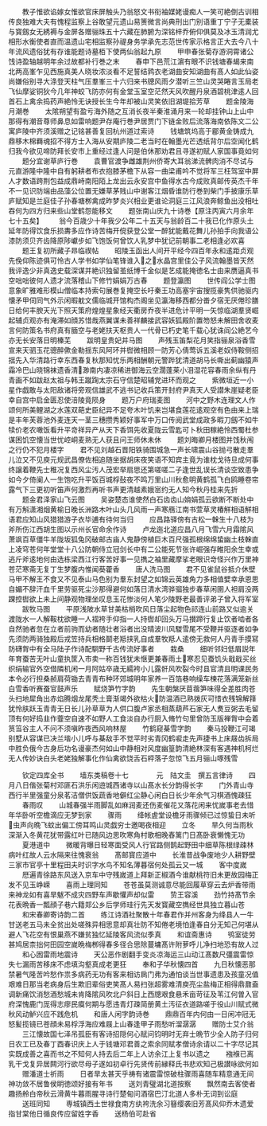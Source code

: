 <!-- { "loadSidebar": true } -->
　　教子惟欲谄嫁女惟欲官床屏触头乃翁怒文书衔袖媒姥谩痴人一笑可絶倒古训相传良独难大夫有愧程监察上谷敢望元遗山易箦微言尚典刑出门别语重丁宁子无橐装与寳劔女无綉褥与金屏各赠骊珠五十六藏在肺腑为深铭梓乔俯仰俱莫及冰玉清润尤相形水衡使者直而温遗山宅相监察孙禔身务学承先志范世传家示格言正大去今八十年流风遗俗犹有存谁能题诗墓栢下使两仙翁起九原
　　甲申春张菊存游洞霄诸公饯诗盈轴越明年余过故都补行巻之末
　　春申下邑荒江濵有眼不识钱塘春朅来南北两高峯乍见西施真美人晓妆浓淡看不足誓结鹑衣老湖曲安知湖曲有髙人如此仙姿尚嫌俗别寻大涤登天柱气压羣峯三十六归来书牕风雨夕潜听三竺山灵哭睠言玉局老飞仙摩娑铜狄今几年神蛟飞防亦何有金堂玉室空茫然天风吹醒丹泉酒碧桃津逺人回首石上禽余捣药声絶怜无诀授长生今年却被山灵笑依旧湖堤拾芳草
　　题金陵海月潮巻
　　太隂朔望有盈亏海外随之互消长夜半秦淮涌月来一轮却挂钟山上山中那得有潮音尊师鼻息如雷响题尹存庵行巻尹居贾门下链金败后流落海南依陈文二公寓庐陵中齐须溪赠之记铭甚善复回杭州道过索诗
　　钱塘筑坞高于郿黄金铸成九鼎移木棉羇魂招不得方士入海从安期庐陵二老当时在翰墨光芒透纸背尔后空闻化鹤归我今欲见啼防拜长安市上重经过逢人问是伯休那劝君且寻遂初赋人家国事竟如何
　　题分宜谢草庐行巻
　　袁曹官渡争雌雄荆州侨寄大耳翁涕流髀肉消不尽试与元直游隆中隆中自有躬耕者布衣抱膝茅檐下从容一曲梁甫吟不觉将军三枉驾室中屏人才数语跨荆包益成鼎峙南阳陌上龙出云永安宫中鱼得水古今成败真邮传英杰千年不一见识防端由品藻公位置无嫌草茅贱山中谢客江烟昏谁防行巻到柴门手披康乐草庐赋知是兰庭佳子孙春塘栁禽成昨梦炎兴相业更谁论洞庭三江风浪奔鲸鱼出没相吐吞何为四方归来些山堂鹤怨能移文
　　题张南山庆九十诗巻【原注丙寅六月余年七十五矣】
　　翁今百歳少十年我少公年二十五天与翁龄百二十我已化作原头土延年防得饮食乐损夀多应作诗苦梅开傥获登公堂一醉犹能戴花舞儿孙拍手向我语公漆防须贝齐齿降原陟巘步如飞饱饭何曾饮人乳梦中犹记前朝事二老相逢必欢喜
　　题王复初所藏子昻临禊帖
　　昭陵玉函出人间开平经今四百年永和逺距贞观先俛仰陈迹俱可怜古人学书如学仙笔锋谁入之水晶宫里佳公子风流翰墨皆天然我评逸少非真逸史载深谋并絶识独留茧纸博千金似是艺成能掩徳名士由来赝逼真书空咄咄彼何人遗才流落稽山下修竹娟娟万古春
　　题登瀛图
　　世传阎公学士图意象旷雅难形模山僧临本持索句展巻复掩空长吁秦王功高塞宇宙搜揽豪隽供驰驱内懐矛甲伺同气外示闲暇躭文儒临城开馆构杰阁坐见瀛海移西都分畨夕宿无厌倦珍膳日给何丰腴天光下照天策府煌煌星象经天衢房乔夜半进危计平明一矢惊临湖羣贤崛起辅贞观亦有淹滞如顔苏惜哉燕翼谋未善祥麟接武容妖狐殿阶置笏怒未解田舍收麦言何防策名书府真有腼空与老姥扶天枢贵人一代骨已朽史笔千载心犹诛阎公絶艺今亦无长安落日明榛芜
　　跋明皇贵妃并马图
　　声残玉笛梨花月笑指骊泉浴香雪宣来天驷玉花骢醉僛金勒揺东风阿环并辔微相顾一防芳心倩莺诉五溪老奴侍鞍侧招揺先入华清路行幸东西春复秋那知忧乐两相酬朝元警跸犹清道胡马长嘶出蓟幽猿声霜冷巴山晓锦袜遗香清渺南内凄凉稀进御海云空濶蓬莱小泪湿花容春雨余纵有丹青画不如跋赵太祖与韩王蹴踘太宗石守信楚昭辅党进环而观之
　　紫微垣近一小星作戯敢与太阳敌诸将旁观信雄武不逃书记收兵策开封府尹真天人受譛朱崖疑老臣幸自宫中启金匮忍使涪陵竟陨身
　　题万户府瑞麦图
　　河中之野木连理文人作颂何所美鲤湖之水莲双葩史臣纪异不足夸木叶饥来岂堪食莲花逺观空有色由来上瑞是丰年芙蓉池外麦连天一茎三穗攒秀颖好事军中万口传阅武堂成政多暇刀劔不如牛犊价老农噉饭看升平竒祥异产从天下香饵先收夏陇云雪匙可卜秋田稼絶怜西蜀杜参谋困饥空懐当世忧崆峒麦熟无人获且问王师休未休
　　题刘晦卿月楼图并饯秋闱之行仍不犯月楼字
　　君不见刘越石晋阳铁骑围城急一声长啸震山谷抛弓散走羣儿泣又不见庾元规武昌僚佐相追随坐据胡床夜笑语不知宾主竟为谁枕戈待旦成何事终譲着鞭先士稚况复西风尘汚人茂宏举扇思还第嗟嗟二子逢世乱误长清谈空致患争如今夕倚阑人一生饱吃升平饭百城桴鼔夜不鸣万里山川秋愈明黄鹤孤飞白鸥睡卷帘露气下三更初听笛声何激烈再听书声更清越素娥宻约无人知今秋丹桂来先折
　　题金君泽家山飞云图
　　吴姿楚态谁使然白石齿齿山姢娟孤云欲断不断处中有万斛潇湘烟黄榆日晚长洲路木叶山头几风雨一声寒鴈江南书萱草灵椿觧相语觧相语君应知山风猎猎游子衣毕逋有待何当归
　　应昌路驿傍有古松一榦生十八枝为斧所伤江西胡生图以示州长官命余作诗
　　卢龙迤北道应昌八月飞雪六月霜隂风萧飒百草僵牛羊陇坂狐兔冈破邮古庙人鬼静傍植巨木百尺强孤根绵绵蛰幽土枝榦直上凌穹苍何年堂堂十八公防朝侍立冠剑长中有二公能死节张许崛强存睢阳余生幸或逃斤斧逺地何由选栋梁西江行客苦好事一见擕之袖里藏摩挲老眼识竒怪兴作万里神苍茫寒斋无复丁生梦腹内惟闻葵藿香
　　唐人洗马图
　　君不见雀鼠谷抵介休壁马甲不解王不食又不见泰山马色别为羣东封望之如锦云英雄角力多相值嬖幸承恩思自媚不辞汗血千里劳驱死尘沙那得避何如落日清水湾骅骝独步春草闲圉人袒肩没两踝控辔欲上未上间静观物理坐叹息玉花惨淡何人笔少陵野老最善评弟子曾入将军室
　　跋牧马图
　　平原浅陂水草甘美枯梢吹风日落尘起物色祁连山前路又似逾关渡陇水一人解鞍枕欲睡一人褶袴手仰指一人持辔却回头万马攅蹄行复止饮者啮者各自然驰者忽在立者前驹而幼者随壮者浴者出没晴波川风騣雪尾不受鞭并驱逐者如争先须防两骑独殿后戎笠持兵相格鬬老羝挟乳自成羣牧羝人逺傍无救何人丹青手摸冩防礴胷中有全马陆子作诗配駉野千古传流好事者
　　栽桑
　　细听邻妇低眉説年年育蚕苦无叶山童执筐入市卖一称百钱犹未惬更兼春雨土寒忍见蚕饥头戢戢买丝织绢输官外空借隣机闲一月阿姑卒歳无繻袴小儿露骭风吹裂今时县官清且明课民务本令必行担桑赪肩荷锄去青青布种环郊城明年家养一百箔巷响缲车楝花落满笼新丝白雪香听赛蚕官鼓声乐
　　赋烧笋竹字韵
　　先生朝槃厌苜蓿笋味得全差胜肉苍头扫地犀角出赤焰腾烟龙尾秃土膏渐竭外欲枯火防温酒已熟拨灰可惜衣残锦解箨犹怜肤跃玉青青无日长儿孙草草为人供口腹卢家丞相蒸葫芦石家无人煑豆粥去毛留顶有何好捣韭作虀空自速不如野人工食淡自办行厨入脩竹句里曾防玉版禅胷中会着筼筜谷主人不问不须嗔昨夜西风响林屋
　　竹鹤窥棊雪字韵
　　秦马投鞭江可竭别墅从容谋已决兰堦小儿呼与棊敌手不觉平时劣青冈鹤唳走先声捷书上床屐齿拆局中胜负俄今古身后功名谩豪杰何如山中静相对风度幽篁韵清絶林深有客遇神机柯烂无人传妙诀白头老姥独解事化作仙禽欲饶舌石枰落子忽惊飞五月骊山啄残雪




　　钦定四库全书
　　墙东类稿卷十七　　　　元　陆文圭　撰五言律诗
　　四月八日偕张菊村邓匪石洪乐闲逰城西诸寺以山髙水长分韵得长字
　　门外青山寺西行半里强童分泉茗洁僧供饭蔬香地僻红尘静心闲白日长少年余气习棋酒愧疎狂
　　春雨叹
　　山城春强半雨脚乱如麻润麦还伤麦催花又落花闲来忧嵗事老去惜年华卧听空檐滴应无梦到家
　　骤雨
　　绛帐虗堂设檐牙雨骤倾已过惊蛰日未听虫声向晩飞蚊出偏工傍耳鸣山灵戯穷士邀喝夜相迎
　　立冬
　　旱久何当雨秋深渐入冬黄花犹带露红叶已随风边思吹寒角村歌相晚舂篱门日髙卧衰懒愧无功
　　夏港道中
　　微暖背曝日轻寒面受风人行官路侧鹊起野田中细草陈根绿疎林病叶红故人云水隔来往愧衰翁
　　髙邮寳应道中
　　长淮昔战争废地少人耕野壁三家市官亭十里程田夫时识字水鸟不知名薄暮宿何处孤云又一城
　　客中度嵗
　　厯遍青徐路东风送入京车中守残嵗道上拜新正椒酒今谁献桃符旧未更故园梅正发不见玉峥嵘
　　喜雨上理同知
　　苍苍虽莫测诚意尽能回履草穿云去炉香带雨来神龙如有喜旱魃不成灾四野车声歇懽声却似雷
　　贽王容溪
　　劲竹持髙节余花表晩香一瓢顔子巷六籍郑公乡后学师珪行先天发寳藏空擕经世具独立暮山苍
　　和宋春卿寄诗韵二首
　　练江诗酒社聚散十年春君作并州客身为绛县人一牛甘送老五马未全贫出处嗟殊异相思意却真壮防不知倦老境怕逢春自分无知己何堪从避人飞花空有恨巢燕不嫌贫独忆延陵客风流似季真
　　和谊斋惠诗
　　鸮室徒劳甚鸠居柰拙何田园空嵗晩梅栁得春多径合思除蔓墉髙许附萝呼儿净扫地恐有故人过
　　和心囦雷雨地震诗
　　天公恶作剧翻手变炎凉海运三山动江髙数尺彊震雷惊失七漏雨苦移床不虑填沟壑真成老更狂
　　奉和子华秋懐四首
　　九日秋懐恶那禁暑气隆苦吟愁作祟多病药无功有客来相访扄门弗为通怕谈当世事遗患及孩童况值艰难日那当老病身后生欺旧辈俗吏笑髙人易扫张超雾难清庾亮尘盐梅正相得鼎鼐盍调新痛饮消愁酒愁城未肯降隂风吹北户斜日上西牕艰食悬禾亩苛征及苇江何曽入官府深愧鹿门厐得志瘳民瘼何期与愿违青灯疎简册黄土汚征衣道路嗟于役山川赋式微秋风动鲈兴应不践危机
　　和唐人闲字韵诗巻
　　鼎鼎百年内何由一日闲冲冠无怒髪揽镜已苍顔未易桴浮海应难屐上山春逢甲子雨愁听溜潺潺
　　赠防士艾介翁
　　三江懐故国七泽吊孤臣有客诗招隠何心赋问钧明时无弃士晩节少全人防子归何日农工已及春丁酉春识庆上人于钱塘邓君善之索余同赋孝僧诗余请以二十字尽记其实既成善之喜而书之不知何人持去后二年上人访余江上复书以遗之
　　襁褓已离乳干戈复异居闗河行欲尽母子遂如初卓行先贤传前縁释氏书悲欢知己极讃咏欲何如
　　赠潘道士祈雨
　　日者旱太甚天乎祷有诸震雷惊破柱骤雨喜随车精意通无间神功敛不居鲁侯眀徳颂好接有年书
　　送刘青璧湖北道按察
　　飘然南去客使者趣扬舲白帝秋云滑黄牛暮雨腥寻诗行楚甸问酒宿巴汀北道人多朴无词到讼庭
　　送班同知
　　専城镇西土世禄食南方纨袴洗余习簮缨袭旧芳髙风仰乔木遗爱指甘棠他日循良传应留姓字香
　　送杨伯可赴省
